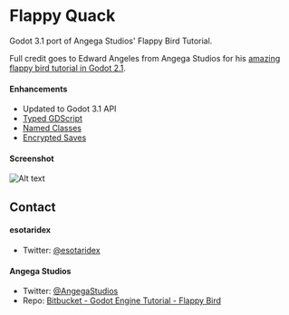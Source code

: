 # Flappy Quack
Godot 3.1 port of Angega Studios' Flappy Bird Tutorial.

Full credit goes to Edward Angeles from Angega Studios for his [amazing flappy bird tutorial in Godot 2.1](https://www.youtube.com/playlist?list=PLv3l-oZCXaql20IlPe7gfBEzomnPSLekY).

#### Enhancements
* Updated to Godot 3.1 API
* [Typed GDScript](https://docs.godotengine.org/en/3.1/getting_started/scripting/gdscript/static_typing.html)
* [Named Classes](https://godot.readthedocs.io/en/3.1/getting_started/scripting/gdscript/gdscript_basics.html#classes)
* [Encrypted Saves](https://docs.godotengine.org/en/3.1/tutorials/io/encrypting_save_games.html)

#### Screenshot
![Alt text](https://i.postimg.cc/yxy7Pv8D/flappy-quack-screenshot.png)

## Contact
#### esotaridex
* Twitter: [@esotaridex](https://twitter.com/esotaridex)
#### Angega Studios
* Twitter: [@AngegaStudios](https://twitter.com/AngegaStudios)
* Repo: [Bitbucket - Godot Engine Tutorial - Flappy Bird](https://bitbucket.org/EdwardAngeles/godot-engine-tutorial-flappy-bird)
